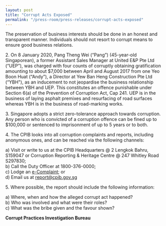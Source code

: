 ```yaml
---
layout: post
title: "Corrupt Acts Exposed"
permalink: "/press-room/press-releases/corrupt-acts-exposed"
---
```

The preservation of business interests should be done in an honest and transparent manner. Individuals should not resort to corrupt means to ensure good business relations.

2\.        On 8 January 2020, Pang Theng Wei (“Pang”) (45-year-old Singaporean), a former Assistant Sales Manager at United E&P Pte Ltd (“UEP”), was charged with four counts of corruptly obtaining gratification amounting to about $7,000 between April and August 2017 from one Yeo Boon Huat (“Andy”), a Director at Yew Ban Heng Construction Pte Ltd (“YBH"), as an inducement to not jeopardise the business relationship between YBH and UEP. This constitutes an offence punishable under Section 6(a) of the Prevention of Corruption Act, Cap 241. UEP is in the business of laying asphalt premixes and resurfacing of road surfaces whereas YBH is in the business of road-marking works. 

3\.         Singapore adopts a strict zero-tolerance approach towards corruption. Any person who is convicted of a corruption offence can be fined up to $100,000 or sentenced to imprisonment of up to 5 years or to both.

4\.          The CPIB looks into all corruption complaints and reports, including anonymous ones, and can be reached via the following channels:

a) Visit or write to us at the CPIB Headquarters @ 2 Lengkok Bahru, S159047 or Corruption Reporting & Heritage Centre @ 247 Whitley Road S297830;<br />
b) Call the Duty Officer at 1800-376-0000;<br />
c) Lodge an [e-Complaint](/e-services/e-complaint-for-corrupt-conduct); or<br>
d) Email us at <a class="spamspan" href="mailto:report@cpib.gov.sg">report@cpib.gov.sg</a>

5\.        Where possible, the report should include the following information:

a) Where, when and how the alleged corrupt act happened?<br />
b) Who was involved and what were their roles?<br />
c) What was the bribe given and the favour shown?

**Corrupt Practices Investigation Bureau**

